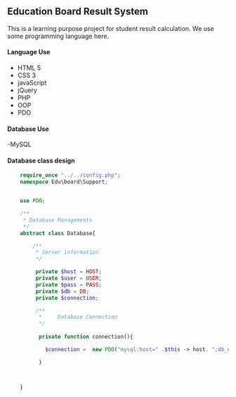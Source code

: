 ## Education Board Result System

This is a learning purpose project for student result calculation. We use some programming language here.

#### Language Use

- HTML 5
- CSS 3
- javaScript
- jQuery
- PHP
- OOP
- PDO

#### Database Use

-MySQL

#### Database class design

```php
    require_once "../../config.php";
    namespace Edu\board\Support;


    use PDO;

    /**
     * Database Managements
     */
    abstract class Database{

        /**
         * Server information
         */

         private $host = HOST;
         private $user = USER;
         private $pass = PASS;
         private $db = DB;
         private $connection;

         /**
          *     Database Connection
          */
        
          private function connection(){

            $connection =  new PDO("mysql:host=" .$this -> host. ";db_name=" . $this -> db, $this -> user, $this -> pass );

          }



    }
```